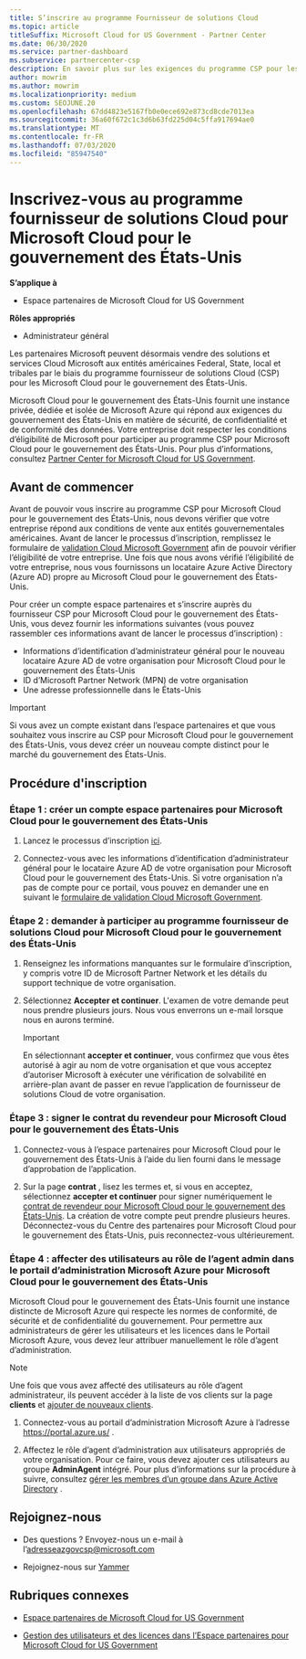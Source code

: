 ```yaml
---
title: S’inscrire au programme Fournisseur de solutions Cloud
ms.topic: article
titleSuffix: Microsoft Cloud for US Government - Partner Center
ms.date: 06/30/2020
ms.service: partner-dashboard
ms.subservice: partnercenter-csp
description: En savoir plus sur les exigences du programme CSP pour les partenaires qui souhaitent s’inscrire au programme fournisseur de solutions Cloud pour Microsoft Cloud pour le gouvernement des États-Unis.
author: mowrim
ms.author: mowrim
ms.localizationpriority: medium
ms.custom: SEOJUNE.20
ms.openlocfilehash: 67dd4823e5167fb0e0ece692e873cd8cde7013ea
ms.sourcegitcommit: 36a60f672c1c3d6b63fd225d04c5ffa917694ae0
ms.translationtype: MT
ms.contentlocale: fr-FR
ms.lasthandoff: 07/03/2020
ms.locfileid: "85947540"
---
```

# <a name="enroll-in-the-cloud-solution-provider-program-for-microsoft-cloud-for-us-government"></a>Inscrivez-vous au programme fournisseur de solutions Cloud pour Microsoft Cloud pour le gouvernement des États-Unis

**S’applique à**

- Espace partenaires de Microsoft Cloud for US Government

**Rôles appropriés**

- Administrateur général

Les partenaires Microsoft peuvent désormais vendre des solutions et services Cloud Microsoft aux entités américaines Federal, State, local et tribales par le biais du programme fournisseur de solutions Cloud (CSP) pour les Microsoft Cloud pour le gouvernement des États-Unis. 

Microsoft Cloud pour le gouvernement des États-Unis fournit une instance privée, dédiée et isolée de Microsoft Azure qui répond aux exigences du gouvernement des États-Unis en matière de sécurité, de confidentialité et de conformité des données. Votre entreprise doit respecter les conditions d’éligibilité de Microsoft pour participer au programme CSP pour Microsoft Cloud pour le gouvernement des États-Unis. Pour plus d’informations, consultez [Partner Center for Microsoft Cloud for US Government](partner-center-for-microsoft-us-govt-cloud.md).

## <a name="before-you-begin"></a>Avant de commencer

Avant de pouvoir vous inscrire au programme CSP pour Microsoft Cloud pour le gouvernement des États-Unis, nous devons vérifier que votre entreprise répond aux conditions de vente aux entités gouvernementales américaines. Avant de lancer le processus d’inscription, remplissez le formulaire de [validation Cloud Microsoft Government](https://azuregov.microsoft.com/csp) afin de pouvoir vérifier l’éligibilité de votre entreprise. Une fois que nous avons vérifié l’éligibilité de votre entreprise, nous vous fournissons un locataire Azure Active Directory (Azure AD) propre au Microsoft Cloud pour le gouvernement des États-Unis.  

Pour créer un compte espace partenaires et s’inscrire auprès du fournisseur CSP pour Microsoft Cloud pour le gouvernement des États-Unis, vous devez fournir les informations suivantes (vous pouvez rassembler ces informations avant de lancer le processus d’inscription) :

-  Informations d’identification d’administrateur général pour le nouveau locataire Azure AD de votre organisation pour Microsoft Cloud pour le gouvernement des États-Unis
-  ID d’Microsoft Partner Network (MPN) de votre organisation 
-  Une adresse professionnelle dans le États-Unis

> [!IMPORTANT]  
> Si vous avez un compte existant dans l’espace partenaires et que vous souhaitez vous inscrire au CSP pour Microsoft Cloud pour le gouvernement des États-Unis, vous devez créer un nouveau compte distinct pour le marché du gouvernement des États-Unis.

## <a name="how-to-enroll"></a>Procédure d'inscription 

### <a name="step-1---create-a-partner-center-account-for-microsoft-cloud-for-us-government"></a>Étape 1 : créer un compte espace partenaires pour Microsoft Cloud pour le gouvernement des États-Unis

1.  Lancez le processus d’inscription [ici](https://partnercenter.microsoft.com/register/resellerusgjoinnow). 

2.  Connectez-vous avec les informations d’identification d’administrateur général pour le locataire Azure AD de votre organisation pour Microsoft Cloud pour le gouvernement des États-Unis. Si votre organisation n’a pas de compte pour ce portail, vous pouvez en demander une en suivant le [formulaire de validation Cloud Microsoft Government](https://azuregov.microsoft.com/csp).


### <a name="step-2---apply-to-participate-in-the-cloud-solution-provider-program-for-microsoft-cloud-for-us-government"></a>Étape 2 : demander à participer au programme fournisseur de solutions Cloud pour Microsoft Cloud pour le gouvernement des États-Unis

1.  Renseignez les informations manquantes sur le formulaire d’inscription, y compris votre ID de Microsoft Partner Network et les détails du support technique de votre organisation. 

2.  Sélectionnez **Accepter et continuer**. L'examen de votre demande peut nous prendre plusieurs jours. Nous vous enverrons un e-mail lorsque nous en aurons terminé.

    > [!IMPORTANT]  
    > En sélectionnant **accepter et continuer**, vous confirmez que vous êtes autorisé à agir au nom de votre organisation et que vous acceptez d’autoriser Microsoft à exécuter une vérification de solvabilité en arrière-plan avant de passer en revue l’application de fournisseur de solutions Cloud de votre organisation.


### <a name="step-3---sign-the-reseller-agreement-for-microsoft-cloud-for-us-government"></a>Étape 3 : signer le contrat du revendeur pour Microsoft Cloud pour le gouvernement des États-Unis

1. Connectez-vous à l’espace partenaires pour Microsoft Cloud pour le gouvernement des États-Unis à l’aide du lien fourni dans le message d’approbation de l’application. 

2. Sur la page **contrat** , lisez les termes et, si vous en acceptez, sélectionnez **accepter et continuer** pour signer numériquement le [contrat de revendeur pour Microsoft Cloud pour le gouvernement des États-Unis](https://go.microsoft.com/fwlink/p/?linkid=843364). La création de votre compte peut prendre plusieurs heures. Déconnectez-vous du Centre des partenaires pour Microsoft Cloud pour le gouvernement des États-Unis, puis reconnectez-vous ultérieurement.


### <a name="step-4---assign-users-to-the-admin-agent-role-in-the-microsoft-azure-admin-portal-for-microsoft-cloud-for-us-government"></a>Étape 4 : affecter des utilisateurs au rôle de l’agent admin dans le portail d’administration Microsoft Azure pour Microsoft Cloud pour le gouvernement des États-Unis

Microsoft Cloud pour le gouvernement des États-Unis fournit une instance distincte de Microsoft Azure qui respecte les normes de conformité, de sécurité et de confidentialité du gouvernement. Pour permettre aux administrateurs de gérer les utilisateurs et les licences dans le Portail Microsoft Azure, vous devez leur attribuer manuellement le rôle d’agent d’administration.

> [!NOTE]  
> Une fois que vous avez affecté des utilisateurs au rôle d’agent administrateur, ils peuvent accéder à la liste de vos clients sur la page **clients** et [ajouter de nouveaux clients](add-a-new-customer.md).   

1.  Connectez-vous au portail d’administration Microsoft Azure à l’adresse https://portal.azure.us/ .

2.  Affectez le rôle d’agent d’administration aux utilisateurs appropriés de votre organisation. Pour ce faire, vous devez ajouter ces utilisateurs au groupe **AdminAgent** intégré. Pour plus d’informations sur la procédure à suivre, consultez [gérer les membres d’un groupe dans Azure Active Directory](https://docs.microsoft.com/azure/active-directory/active-directory-groups-members-azure-portal) .
 
## <a name="connect-with-us"></a>Rejoignez-nous

- Des questions ? Envoyez-nous un e-mail à l’adresseazgovcsp@microsoft.com

- Rejoignez-nous sur [Yammer](https://www.yammer.com/cloudpartnercommunity/#/threads/inGroup?type=in_group&feedId=11509777&view=all) 

## <a name="related-topics"></a>Rubriques connexes

-  [Espace partenaires de Microsoft Cloud for US Government](partner-center-for-microsoft-us-govt-cloud.md)

-  [Gestion des utilisateurs et des licences dans l’Espace partenaires pour Microsoft Cloud for US Government](user-management-in-partner-center-for-microsoft-us-govt-cloud.md)



